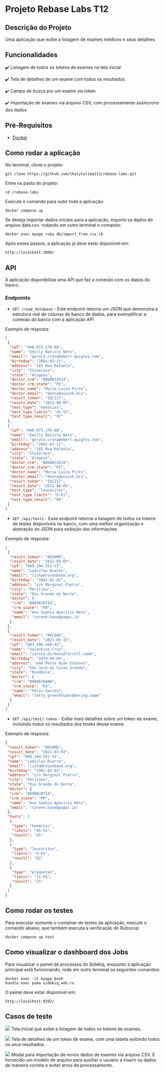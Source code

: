 # Projeto Rebase Labs T12

## Descrição do Projeto
Uma aplicação que exibe a listagem de exames médicos e seus detalhes

## Funcionalidades
✔️ Listagem de todos os tokens de exames na tela inicial

✔️ Tela de detalhes de um exame com todos os resultados

✔️ Campo de busca por um exame via token

✔️ Importação de exames via arquivo CSV, com processamento assíncrono dos dados

## Pré-Requisitos
- [Docker](https://docs.docker.com/get-docker/)

## Como rodar a aplicação
No terminal, clone o projeto:
```
git clone https://github.com/thalytalima211/rebase-labs.git
```

Entre na pasta do projeto:
```
cd /rebase-labs
```

Execute o comando para subir toda a aplicação:
```
docker compose up
```

Se deseja importar dados iniciais para a aplicação, importe os dados do arquivo data.csv. rodando em outro terminal o comando:
```
docker exec myapp ruby db/import_from_csv.rb
```

Após esses passos, a aplicação já deve estar disponível em:
```
http://localhost:3000/
```

## API
A aplicação disponibiliza uma API que faz a conexão com os dados do banco.

### Endpoints
- `GET /read_database` - Este endpoint retorna um JSON que demonstra a estrutura real de colunas do banco de dados, para exemplificar a conexão do banco com a aplicação API

Exemplo de resposta:
```json
[
 {
  "cpf": "048.973.170-88",
  "name": "Emilly Batista Neto",
  "email": "gerald.crona@ebert-quigley.com",
  "birthday": "2001-03-11",
  "address": "165 Rua Rafaela",
  "city": "Ituverava",
  "state": "Alagoas",
  "doctor_crm": "B000BJ20J4",
  "doctor_crm_state": "PI",
  "doctor_name": "Maria Luiza Pires",
  "doctor_email": "denna@wisozk.biz",
  "result_token": "IQCZ17",
  "result_date": "2021-08-05",
  "test_type": "hemácias",
  "test_type_limits": "45-52",
  "test_type_result": "97"
 },
 {
  "cpf": "048.973.170-88",
  "name": "Emilly Batista Neto",
  "email": "gerald.crona@ebert-quigley.com",
  "birthday": "2001-03-11",
  "address": "165 Rua Rafaela",
  "city": "Ituverava",
  "state": "Alagoas",
  "doctor_crm": "B000BJ20J4",
  "doctor_crm_state": "PI",
  "doctor_name": "Maria Luiza Pires",
  "doctor_email": "denna@wisozk.biz",
  "result_token": "IQCZ17",
  "result_date": "2021-08-05",
  "test_type": "leucócitos",
  "test_type_limits": "9-61",
  "test_type_result": "89"
 }
]
```

- `GET /api/tests` - Esse endpoint retorna a listagem de todos os tokens de testes disponíveis no banco, com uma melhor organização e abstração do JSON para exibição das informações.

Exemplo de resposta:
```json
[
 {
  "result_token": "00S0MD",
  "result_date": "2022-03-03",
  "cpf": "099.204.552-53",
  "name": "Ladislau Duarte",
  "email": "lisha@rosenbaum.org",
  "birthday": "1981-02-02",
  "address": "s/n Marginal Pietro",
  "city": "Peritiba",
  "state": "Rio Grande do Norte",
  "doctor": {
   "crm": "B000BJ8TIA",
   "crm_state": "PR",
   "name": "Ana Sophia Aparício Neto",
   "email": "corene.hane@pagac.io"
  }
 },
 {
  "result_token": "06LD0G",
  "result_date": "2021-05-15",
  "cpf": "003.596.348-42",
  "name": "Valentina Cruz",
  "email": "cortez.dickens@farrell.name",
  "birthday": "1979-04-04",
  "address": "644 Ponte Ryan Esteves",
  "city": "São José da Coroa Grande",
  "state": "Rondônia",
  "doctor": {
   "crm": "B00067668W",
   "crm_state": "RS",
   "name": "Félix Garcês",
   "email": "letty_greenfelder@herzog.name"
  }
 }
]
```

- `GET /api/test/:token` - Exibe mais detalhes sobre um token de exame, incluindo todos os resultados dos testes desse exame.

Exemplo de resposta:
```json
{
 "result_token": "00S0MD",
 "result_date": "2022-03-03",
 "cpf": "099.204.552-53",
 "name": "Ladislau Duarte",
 "email": "lisha@rosenbaum.org",
 "birthday": "1981-02-02",
 "address": "s/n Marginal Pietro",
 "city": "Peritiba",
 "state": "Rio Grande do Norte",
 "doctor": {
  "crm": "B000BJ8TIA",
  "crm_state": "PR",
  "name": "Ana Sophia Aparício Neto",
  "email": "corene.hane@pagac.io"
 },
 "tests": [
  {
   "type": "hemácias",
   "limits": "45-52",
   "result": "45"
  },
  {
   "type": "leucócitos",
   "limits": "9-61",
   "result": "82"
  },
  {
   "type": "plaquetas",
   "limits": "11-93",
   "result": "25"
  }
 ]
}

```
## Como rodar os testes
Para executar somente o container de testes da aplicação, execute o comando abaixo, que também executa a verificação do Rubocop:
```
docker compose up test
```

## Como visualizar o dashboard dos Jobs
Para visualizar o painel de processos do Sidekiq, enquanto a aplicação principal está funcionando, rode em outro terminal os seguintes comandos:
 ```
 docker exec -it myapp bash
 bundle exec puma sidekiq_web.ru
 ```

 O painel deve estar disponivel em:
 ```
 http://localhost:9292/
 ```

## Casos de teste
![](https://github.com/user-attachments/assets/829591a5-3717-49b2-bd68-a4a184631654)
Tela inicial que exibe a listagem de todos os tokens de exames.

![](https://github.com/user-attachments/assets/7c82db41-7343-40ee-817c-03ae7024ab9d)
Tela de detalhes de um token de exame, com uma tabela exibindo todos os seus resultados.

![](https://github.com/user-attachments/assets/68d839fb-eba6-4080-9202-b3dc14d9ac9a)
Modal para importação de novos dados de exames via arquivo CSV. É fornecido um modelo de arquivo para auxiliar o usuário a inserir os dados de maneira correta e evitar erros de processamento.

